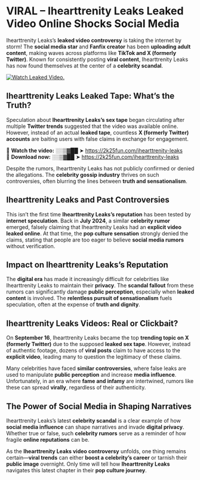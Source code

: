 # VIRAL – Ihearttrenity Leaks Leaked Video Online Shocks Social Media 

Ihearttrenity Leaks’s **leaked video controversy** is taking the internet by storm! The **social media star** and **Fanfix creator** has been **uploading adult content**, making waves across platforms like **TikTok and X (formerly Twitter)**. Known for consistently posting **viral content**, Ihearttrenity Leaks has now found themselves at the center of a **celebrity scandal**.  

[![Watch Leaked Video.](https://miro.medium.com/v2/resize:fit:828/format:webp/1*cilzJN44JGOrTw9NJCrNHA.gif "Watch Leaked Video")](https://2k25fun.com/ihearttrenity-leaks)

## **Ihearttrenity Leaks Leaked Tape: What’s the Truth?**  
Speculation about **Ihearttrenity Leaks’s sex tape** began circulating after multiple **Twitter trends** suggested that the video was available online. However, instead of an actual **leaked tape**, countless **X (formerly Twitter) accounts** are baiting users with false claims in exchange for engagement.  

🔹 **Watch the video:** ░░▒▓██ ➤ https://2k25fun.com/ihearttrenity-leaks  
🔹 **Download now:** ░░▒▓██ ➤ https://2k25fun.com/ihearttrenity-leaks  

Despite the rumors, Ihearttrenity Leaks has not publicly confirmed or denied the allegations. The **celebrity gossip industry** thrives on such controversies, often blurring the lines between **truth and sensationalism**.  

## **Ihearttrenity Leaks and Past Controversies**  
This isn’t the first time **Ihearttrenity Leaks’s reputation** has been tested by **internet speculation**. Back in **July 2024**, a similar **celebrity rumor** emerged, falsely claiming that Ihearttrenity Leaks had an **explicit video leaked online**. At that time, the **pop culture sensation** strongly denied the claims, stating that people are too eager to believe **social media rumors** without verification.  

## **Impact on Ihearttrenity Leaks’s Reputation**  
The **digital era** has made it increasingly difficult for celebrities like Ihearttrenity Leaks to maintain their **privacy**. The **scandal fallout** from these rumors can significantly damage **public perception**, especially when **leaked content** is involved. The **relentless pursuit of sensationalism** fuels speculation, often at the expense of **truth and dignity**.  

## **Ihearttrenity Leaks Videos: Real or Clickbait?**  
On **September 16**, Ihearttrenity Leaks became the top **trending topic on X (formerly Twitter)** due to the supposed **leaked sex tape**. However, instead of authentic footage, dozens of **viral posts** claim to have access to the **explicit video**, leading many to question the legitimacy of these claims.  

Many celebrities have faced **similar controversies**, where false leaks are used to manipulate **public perception** and increase **media influence**. Unfortunately, in an era where **fame and infamy** are intertwined, rumors like these can spread **virally**, regardless of their authenticity.  

## **The Power of Social Media in Shaping Narratives**  
Ihearttrenity Leaks’s latest **celebrity scandal** is a clear example of how **social media influence** can shape narratives and invade **digital privacy**. Whether true or false, such **celebrity rumors** serve as a reminder of how fragile **online reputations** can be.  

As the **Ihearttrenity Leaks video controversy** unfolds, one thing remains certain—**viral trends** can either **boost a celebrity’s career** or tarnish their **public image** overnight. Only time will tell how **Ihearttrenity Leaks** navigates this latest chapter in their **pop culture journey**. 